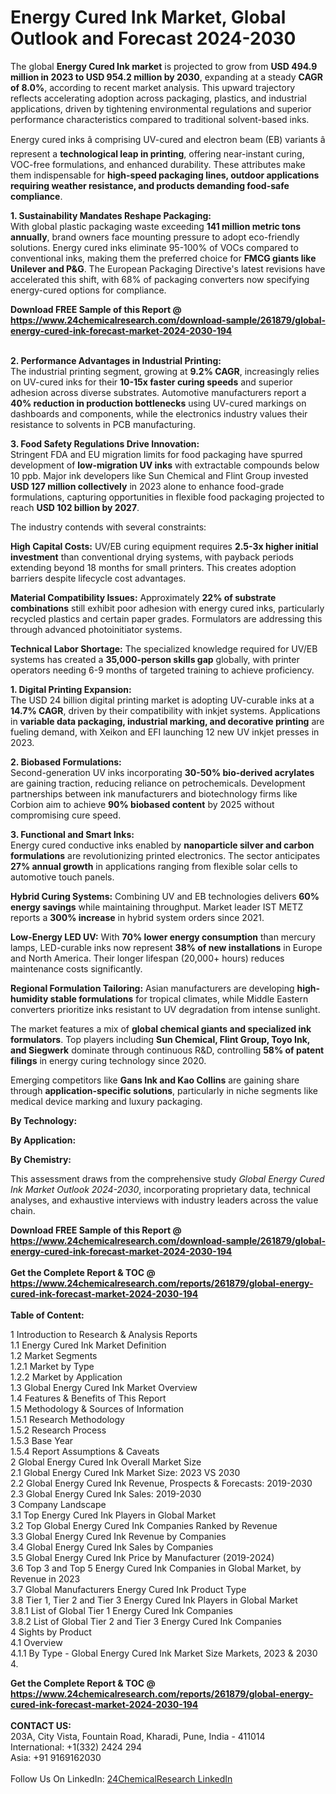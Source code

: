 <h1>Energy Cured Ink Market, Global Outlook and Forecast 2024-2030</h1><p>The global <strong>Energy Cured Ink market</strong> is projected to grow from <strong>USD 494.9 million in 2023 to USD 954.2 million by 2030</strong>, expanding at a steady <strong>CAGR of 8.0%</strong>, according to recent market analysis. This upward trajectory reflects accelerating adoption across packaging, plastics, and industrial applications, driven by tightening environmental regulations and superior performance characteristics compared to traditional solvent-based inks.</p><p>Energy cured inks â comprising UV-cured and electron beam (EB) variants â represent a <strong>technological leap in printing</strong>, offering near-instant curing, VOC-free formulations, and enhanced durability. These attributes make them indispensable for <strong>high-speed packaging lines, outdoor applications requiring weather resistance, and products demanding food-safe compliance</strong>.</p><p><strong>1. Sustainability Mandates Reshape Packaging:</strong><br>
With global plastic packaging waste exceeding <strong>141 million metric tons annually</strong>, brand owners face mounting pressure to adopt eco-friendly solutions. Energy cured inks eliminate 95-100% of VOCs compared to conventional inks, making them the preferred choice for <strong>FMCG giants like Unilever and P&amp;G</strong>. The European Packaging Directive's latest revisions have accelerated this shift, with 68% of packaging converters now specifying energy-cured options for compliance.</p><div><b>Download FREE Sample of this Report @ 
            <a href="https://www.24chemicalresearch.com/download-sample/261879/global-energy-cured-ink-forecast-market-2024-2030-194">
            https://www.24chemicalresearch.com/download-sample/261879/global-energy-cured-ink-forecast-market-2024-2030-194</a></b></div><br><p><strong>2. Performance Advantages in Industrial Printing:</strong><br>
The industrial printing segment, growing at <strong>9.2% CAGR</strong>, increasingly relies on UV-cured inks for their <strong>10-15x faster curing speeds</strong> and superior adhesion across diverse substrates. Automotive manufacturers report a <strong>40% reduction in production bottlenecks</strong> using UV-cured markings on dashboards and components, while the electronics industry values their resistance to solvents in PCB manufacturing.</p><p><strong>3. Food Safety Regulations Drive Innovation:</strong><br>
Stringent FDA and EU migration limits for food packaging have spurred development of <strong>low-migration UV inks</strong> with extractable compounds below 10 ppb. Major ink developers like Sun Chemical and Flint Group invested <strong>USD 127 million collectively</strong> in 2023 alone to enhance food-grade formulations, capturing opportunities in flexible food packaging projected to reach <strong>USD 102 billion by 2027</strong>.</p><p>The industry contends with several constraints:</p><p><strong>High Capital Costs:</strong> UV/EB curing equipment requires <strong>2.5-3x higher initial investment</strong> than conventional drying systems, with payback periods extending beyond 18 months for small printers. This creates adoption barriers despite lifecycle cost advantages.</p><p><strong>Material Compatibility Issues:</strong> Approximately <strong>22% of substrate combinations</strong> still exhibit poor adhesion with energy cured inks, particularly recycled plastics and certain paper grades. Formulators are addressing this through advanced photoinitiator systems.</p><p><strong>Technical Labor Shortage:</strong> The specialized knowledge required for UV/EB systems has created a <strong>35,000-person skills gap</strong> globally, with printer operators needing 6-9 months of targeted training to achieve proficiency.</p><p><strong>1. Digital Printing Expansion:</strong><br>
The USD 24 billion digital printing market is adopting UV-curable inks at a <strong>14.7% CAGR</strong>, driven by their compatibility with inkjet systems. Applications in <strong>variable data packaging, industrial marking, and decorative printing</strong> are fueling demand, with Xeikon and EFI launching 12 new UV inkjet presses in 2023.</p><p><strong>2. Biobased Formulations:</strong><br>
Second-generation UV inks incorporating <strong>30-50% bio-derived acrylates</strong> are gaining traction, reducing reliance on petrochemicals. Development partnerships between ink manufacturers and biotechnology firms like Corbion aim to achieve <strong>90% biobased content</strong> by 2025 without compromising cure speed.</p><p><strong>3. Functional and Smart Inks:</strong><br>
Energy cured conductive inks enabled by <strong>nanoparticle silver and carbon formulations</strong> are revolutionizing printed electronics. The sector anticipates <strong>27% annual growth</strong> in applications ranging from flexible solar cells to automotive touch panels.</p><p><strong>Hybrid Curing Systems:</strong> Combining UV and EB technologies delivers <strong>60% energy savings</strong> while maintaining throughput. Market leader IST METZ reports a <strong>300% increase</strong> in hybrid system orders since 2021.</p><p><strong>Low-Energy LED UV:</strong> With <strong>70% lower energy consumption</strong> than mercury lamps, LED-curable inks now represent <strong>38% of new installations</strong> in Europe and North America. Their longer lifespan (20,000+ hours) reduces maintenance costs significantly.</p><p><strong>Regional Formulation Tailoring:</strong> Asian manufacturers are developing <strong>high-humidity stable formulations</strong> for tropical climates, while Middle Eastern converters prioritize inks resistant to UV degradation from intense sunlight.</p><p>The market features a mix of <strong>global chemical giants and specialized ink formulators</strong>. Top players including <strong>Sun Chemical, Flint Group, Toyo Ink, and Siegwerk</strong> dominate through continuous R&amp;D, controlling <strong>58% of patent filings</strong> in energy curing technology since 2020.</p><p>Emerging competitors like <strong>Gans Ink and Kao Collins</strong> are gaining share through <strong>application-specific solutions</strong>, particularly in niche segments like medical device marking and luxury packaging.</p><p><strong>By Technology:</strong></p><p><strong>By Application:</strong></p><p><strong>By Chemistry:</strong></p><p>This assessment draws from the comprehensive study <em>Global Energy Cured Ink Market Outlook 2024-2030</em>, incorporating proprietary data, technical analyses, and exhaustive interviews with industry leaders across the value chain.</p><div><b>Download FREE Sample of this Report @ 
            <a href="https://www.24chemicalresearch.com/download-sample/261879/global-energy-cured-ink-forecast-market-2024-2030-194">
            https://www.24chemicalresearch.com/download-sample/261879/global-energy-cured-ink-forecast-market-2024-2030-194</a></b></div><br><div><b>Get the Complete Report & TOC @ 
            <a href="https://www.24chemicalresearch.com/reports/261879/global-energy-cured-ink-forecast-market-2024-2030-194">
            https://www.24chemicalresearch.com/reports/261879/global-energy-cured-ink-forecast-market-2024-2030-194</a></b></div><br>
            <b>Table of Content:</b><p>1 Introduction to Research & Analysis Reports<br />
    1.1 Energy Cured Ink Market Definition<br />
    1.2 Market Segments<br />
        1.2.1 Market by Type<br />
        1.2.2 Market by Application<br />
    1.3 Global Energy Cured Ink Market Overview<br />
    1.4 Features & Benefits of This Report<br />
    1.5 Methodology & Sources of Information<br />
        1.5.1 Research Methodology<br />
        1.5.2 Research Process<br />
        1.5.3 Base Year<br />
        1.5.4 Report Assumptions & Caveats<br />
2 Global Energy Cured Ink Overall Market Size<br />
    2.1 Global Energy Cured Ink Market Size: 2023 VS 2030<br />
    2.2 Global Energy Cured Ink Revenue, Prospects & Forecasts: 2019-2030<br />
    2.3 Global Energy Cured Ink Sales: 2019-2030<br />
3 Company Landscape<br />
    3.1 Top Energy Cured Ink Players in Global Market<br />
    3.2 Top Global Energy Cured Ink Companies Ranked by Revenue<br />
    3.3 Global Energy Cured Ink Revenue by Companies<br />
    3.4 Global Energy Cured Ink Sales by Companies<br />
    3.5 Global Energy Cured Ink Price by Manufacturer (2019-2024)<br />
    3.6 Top 3 and Top 5 Energy Cured Ink Companies in Global Market, by Revenue in 2023<br />
    3.7 Global Manufacturers Energy Cured Ink Product Type<br />
    3.8 Tier 1, Tier 2 and Tier 3 Energy Cured Ink Players in Global Market<br />
        3.8.1 List of Global Tier 1 Energy Cured Ink Companies<br />
        3.8.2 List of Global Tier 2 and Tier 3 Energy Cured Ink Companies<br />
4 Sights by Product<br />
    4.1 Overview<br />
        4.1.1 By Type - Global Energy Cured Ink Market Size Markets, 2023 & 2030<br />
        4.</p><div><b>Get the Complete Report & TOC @ 
            <a href="https://www.24chemicalresearch.com/reports/261879/global-energy-cured-ink-forecast-market-2024-2030-194">
            https://www.24chemicalresearch.com/reports/261879/global-energy-cured-ink-forecast-market-2024-2030-194</a></b></div><br><b>CONTACT US:</b><br>
            203A, City Vista, Fountain Road, Kharadi, Pune, India - 411014<br>
            International: +1(332) 2424 294<br>
            Asia: +91 9169162030 <br><br>
            Follow Us On LinkedIn: <a href="https://www.linkedin.com/company/24chemicalresearch/">24ChemicalResearch LinkedIn</a>